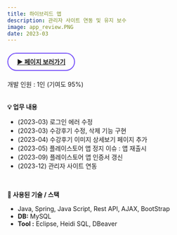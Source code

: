 ```yaml
---
title: 하이브리드 앱
description: 관리자 사이트 연동 및 유지 보수
image: app_review.PNG
date: 2023-03
---
```

<br>
<!-- 페이지 보러가기 -->
<a href="https://www.mambo-academy.com/customer_app/review" style="border: 2px solid #724CF9; border-radius: 30px;padding: 10px 20px;"><b>▶ 페이지 보러가기</b></a><br/><br/>

<!-- 글 내용 -->
개발 인원 : 1인 (기여도 95%) <br/><br/>

<!-- 업무 내용 -->
<b>💡 업무 내용</b><br/>
<ul>
    <li>(2023-03) 로그인 에러 수정</li>
    <li>(2023-03) 수강후기 수정, 삭제 기능 구현</li>
    <li>(2023-04) 수강후기 이미지 상세보기 페이지 추가</li>
    <li>(2023-05) 플레이스토어 앱 정지 이슈 : 앱 재출시 </li>
    <li>(2023-09) 플레이스토어 앱 인증서 갱신 </li>
    <li>(2023-12) 관리자 사이트 연동 </li>
</ul>
<br/>

<!-- 기술 스택 -->
<b>📌 사용된 기술 / 스택</b><br/> 
<ul>
    <li>Java, Spring, Java Script, Rest API, AJAX, BootStrap</li>
    <li><b>DB:</b> MySQL</li>
    <li><b>Tool :</b> Eclipse, Heidi SQL, DBeaver</li>
</ul>
<br/>



